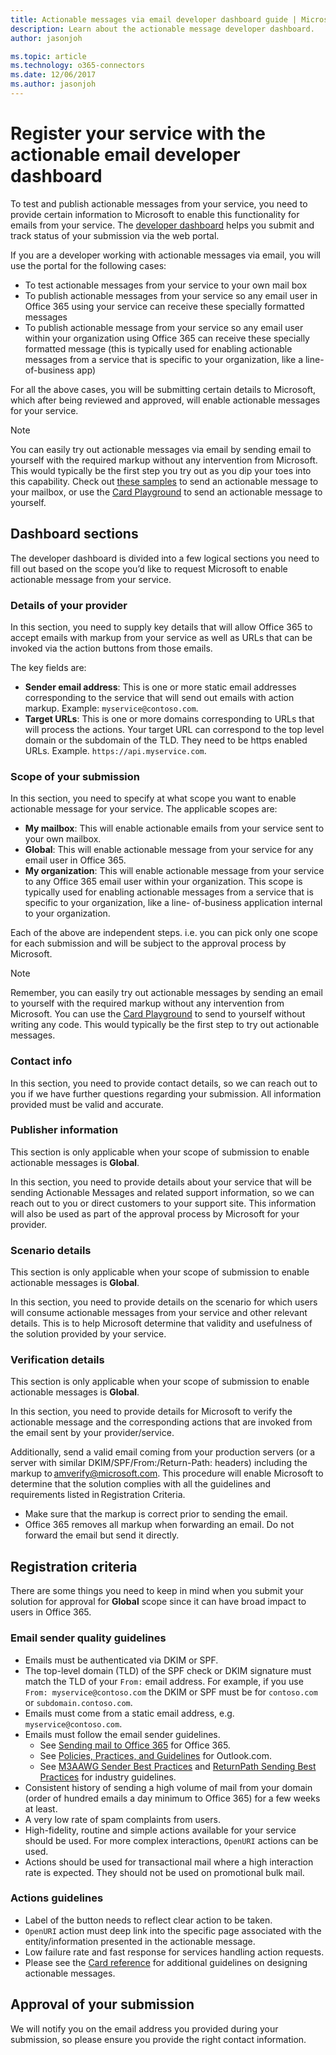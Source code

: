 ```yaml
---
title: Actionable messages via email developer dashboard guide | Microsoft Docs
description: Learn about the actionable message developer dashboard.
author: jasonjoh

ms.topic: article
ms.technology: o365-connectors
ms.date: 12/06/2017
ms.author: jasonjoh
---
```


# Register your service with the actionable email developer dashboard

To test and publish actionable messages from your service, you need to provide certain information to Microsoft to enable this functionality for emails from your service. The [developer dashboard](https://aka.ms/publishoam) helps you submit and track status of your submission via the web portal.

If you are a developer working with actionable messages via email, you will use the portal for the following cases:

- To test actionable messages from your service to your own mail box
- To publish actionable messages from your service so any email user in Office 365 using your service can receive these specially formatted messages
- To publish actionable message from your service so any email user within your organization using Office 365 can receive these specially formatted message (this is typically used for enabling actionable messages from a service that is specific to your organization, like a line-of-business app)

For all the above cases, you will be submitting certain details to Microsoft, which after being reviewed and approved, will enable actionable messages for your service.

> [!NOTE]
> You can easily try out actionable messages via email by sending email to yourself with the required markup without any intervention from Microsoft. This would typically be the first step you try out as you dip your toes into this capability.
> Check out [these samples](actionable-messages-via-email.md#sending-the-message) to send an actionable message to your mailbox, or use the [Card Playground](https://messagecardplayground.azurewebsites.net/) to send an actionable message to yourself.

## Dashboard sections

The developer dashboard is divided into a few logical sections you need to fill out based on the scope you’d like to request Microsoft to enable actionable message from your service.

### Details of your provider

In this section, you need to supply key details that will allow Office 365 to accept emails with markup from your service as well as URLs that can be invoked via the action buttons from those emails.

The key fields are:

- **Sender email address**: This is one or more static email addresses corresponding to the service that will send out emails with action markup. Example: `myservice@contoso.com`.
- **Target URLs**: This is one or more domains corresponding to URLs that will process the actions. Your target URL can correspond to the top level domain or the subdomain of the TLD. They need to be https enabled URLs. Example. `https://api.myservice.com`.

### Scope of your submission

In this section, you need to specify at what scope you want to enable actionable message for your service. The applicable scopes are:

- **My mailbox**: This will enable actionable emails from your service sent to your own mailbox.
- **Global**: This will enable actionable message from your service for any email user in Office 365.
- **My organization**: This will enable actionable message from your service to any Office 365 email user within your organization. This scope is typically used for enabling actionable messages from a service that is specific to your organization, like a line- of-business application internal to your organization.

Each of the above are independent steps. i.e. you can pick only one scope for each submission and will be subject to the approval process by Microsoft.

> [!NOTE]
> Remember, you can easily try out actionable messages by sending an email to yourself with the required markup without any intervention from Microsoft. You can use the [Card Playground](https://messagecardplayground.azurewebsites.net/) to send to yourself without writing any code. This would typically be the first step to try out actionable messages.

### Contact info

In this section, you need to provide contact details, so we can reach out to you if we have further questions regarding your submission. All information provided must be valid and accurate.

### Publisher information

This section is only applicable when your scope of submission to enable actionable messages is **Global**.

In this section, you need to provide details about your service that will be sending Actionable Messages and related support information, so we can reach out to you or direct customers to your support site. This information will also be used as part of the approval process by Microsoft for your provider.

### Scenario details

This section is only applicable when your scope of submission to enable actionable messages is **Global**.

In this section, you need to provide details on the scenario for which users will consume actionable messages from your service and other relevant details. This is to help Microsoft determine that validity and usefulness of the solution provided by your service.

### Verification details

This section is only applicable when your scope of submission to enable actionable messages is **Global**.

In this section, you need to provide details for Microsoft to verify the actionable message and the corresponding actions that are invoked from the email sent by your provider/service.

Additionally, send a valid email coming from your production servers (or a server with similar DKIM/SPF/From:/Return-Path: headers) including the markup to amverify@microsoft.com. This procedure will enable Microsoft to determine that the solution complies with all the guidelines and requirements listed in Registration Criteria.

- Make sure that the markup is correct prior to sending the email.
- Office 365 removes all markup when forwarding an email. Do not forward the email but send it directly.

## Registration criteria

There are some things you need to keep in mind when you submit your solution for approval for **Global** scope since it can have broad impact to users in Office 365.

### Email sender quality guidelines

- Emails must be authenticated via DKIM or SPF.
- The top-level domain (TLD) of the SPF check or DKIM signature must match the TLD of your `From:` email address. For example, if you use `From: myservice@contoso.com` the DKIM or SPF must be for `contoso.com` or `subdomain.contoso.com`. 
- Emails must come from a static email address, e.g. `myservice@contoso.com`.
- Emails must follow the email sender guidelines.
  - See [Sending mail to Office 365](https://technet.microsoft.com/en-us/library/mt706217(v=exchg.150).aspx) for Office 365.
  - See [Policies, Practices, and Guidelines](https://mail.live.com/mail/policies.aspx) for Outlook.com.
  - See [M3AAWG Sender Best Practices](https://www.m3aawg.org/sites/default/files/document/M3AAWG_Senders_BCP_Ver3-2015-02.pdf) and [ReturnPath Sending Best Practices](https://help.returnpath.com/hc/en-us/articles/221634867-Sending-Best-Practices-PDF-) for industry guidelines.
- Consistent history of sending a high volume of mail from your domain (order of hundred emails a day minimum to Office 365) for a few weeks at least.
- A very low rate of spam complaints from users.
- High-fidelity, routine and simple actions available for your service should be used. For more complex interactions, `OpenURI` actions can be used.
- Actions should be used for transactional mail where a high interaction rate is expected. They should not be used on promotional bulk mail.

### Actions guidelines

- Label of the button needs to reflect clear action to be taken.
- `OpenURI` action must deep link into the specific page associated with the entity/information presented in the actionable message.
- Low failure rate and fast response for services handling action requests.
- Please see the [Card reference](card-reference.md) for additional guidelines on designing actionable messages.

## Approval of your submission

We will notify you on the email address you provided during your submission, so please ensure you provide the right contact information.

